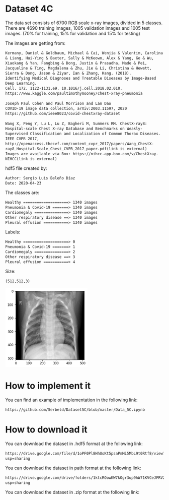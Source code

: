 # Dataset 4C

The data set consists of 6700 RGB scale x-ray images, divided in 5 classes. There are 4690 training images, 1005 validation images and 1005 test images. (70% for training, 15% for validation and 15% for testing)

The images are getting from:

    Kermany, Daniel & Goldbaum, Michael & Cai, Wenjia & Valentim, Carolina & Liang, Hui-Ying & Baxter, Sally & McKeown, Alex & Yang, Ge & Wu, Xiaokang & Yan, Fangbing & Dong, Justin & Prasadha, Made & Pei, Jacqueline & Ting, Magdalena & Zhu, Jie & Li, Christina & Hewett, Sierra & Dong, Jason & Ziyar, Ian & Zhang, Kang. (2018). 
    Identifying Medical Diagnoses and Treatable Diseases by Image-Based Deep Learning. 
    Cell. 172. 1122-1131.e9. 10.1016/j.cell.2018.02.010. 
    https://www.kaggle.com/paultimothymooney/chest-xray-pneumonia 
    
    Joseph Paul Cohen and Paul Morrison and Lan Dao
    COVID-19 image data collection, arXiv:2003.11597, 2020
    https://github.com/ieee8023/covid-chestxray-dataset
    
    Wang X, Peng Y, Lu L, Lu Z, Bagheri M, Summers RM. ChestX-ray8: Hospital-scale Chest X-ray Database and Benchmarks on Weakly-Supervised Classification and Localization of Common Thorax Diseases. IEEE CVPR 2017, http://openaccess.thecvf.com/content_cvpr_2017/papers/Wang_ChestX-ray8_Hospital-Scale_Chest_CVPR_2017_paper.pdf(link is external)
    Images are available via Box: https://nihcc.app.box.com/v/ChestXray-NIHCC(link is external)

hdf5 file created by:

    Author: Sergio Luis Beleño Díaz
    Date: 2020-04-23

The classes are:

    Healthy ====================> 1340 images
    Pneumonia & Covid-19 =======> 1340 images
    Cardiomegaly ===============> 1340 images
    Other respiratory disease ==> 1340 images
    Pleural effusion ===========> 1340 images
    
Labels:

    Healthy ====================> 0
    Pneumonia & Covid-19 =======> 1
    Cardiomegaly ===============> 2
    Other respiratory disease ==> 3
    Pleural effusion ===========> 4
    
Size:

    (512,512,3)
    

<img src="Image.png" />

# How to implement it

You can find an example of implementation in the following link: 
    
    https://github.com/Serbeld/Dataset5C/blob/master/Data_5C.ipynb

# How to download it

You can download the dataset in .hdf5 format at the following link:

    https://drive.google.com/file/d/1oPF0Pl8HhUoKt5psaPmMi5MbL9t0Rtf8/view?usp=sharing

You can download the dataset in path format at the following link:

    https://drive.google.com/drive/folders/1ktcROowKW7kOgr3up9hW71KVCeJFRVZ6?usp=sharing

You can download the dataset in .zip format at the following link:

